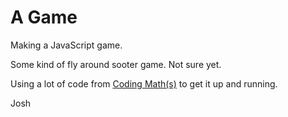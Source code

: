 A Game
======

Making a JavaScript game.

Some kind of fly around sooter game. Not sure yet.

Using a lot of code from [Coding Math(s)](https://www.youtube.com/channel/UCF6F8LdCSWlRwQm_hfA2bcQ "Coding Math") to get it up and running.

Josh